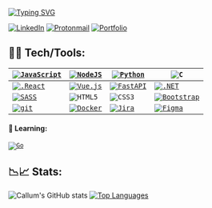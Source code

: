 [![Typing SVG](https://readme-typing-svg.herokuapp.com?font=JetBrainsMono&color=%23864879&size=25&vCenter=true&width=450&lines=username%3A+cbarkr+;name%3A+callum_barker;Hi+there!;I+am+a+3rd+year+CS+student;Always+learning;Always+open+to+new+opportunities)](https://git.io/typing-svg)

[![LinkedIn](https://img.shields.io/badge/--0A66C2?logo=linkedin&logoColor=ffffff)](https://www.linkedin.com/in/cbarkr/)
[![Protonmail](https://img.shields.io/badge/--8B89CC?&logo=protonmail&logoColor=ffffff)](mailto:cbarkr@protonmail.com)
[![Portfolio](https://img.shields.io/badge/Portfolio-blueviolet)](https://www.cbarkr.com/)

## 👨‍💻 Tech/Tools:
| <code>[![JavaScript](https://img.shields.io/badge/--F7DF1E?logo=javascript&logoColor=000000)](https://www.javascript.com/)</code> | <code>[![NodeJS](https://img.shields.io/badge/--2343853D?logo=node.js&logoColor=000000)](https://nodejs.org)</code> | <code>[![Python](https://img.shields.io/badge/--3776AB?logo=python&logoColor=ffffff)](https://www.python.org/)</code> | <code>![C](https://img.shields.io/badge/--A8B9CC?logo=c&logoColor=ffffff)</code> |
|---|---|---|---|
| <code>[![.React](https://img.shields.io/badge/--61DAFB?logo=react&logoColor=ffffff)](https://reactjs.org/)</code> | <code>[![Vue.js](https://img.shields.io/badge/--4FC08D?logo=vuedotjs&logoColor=ffffff)](https://vuejs.org/)</code> | <code>[![FastAPI](https://img.shields.io/badge/--009688?logo=fastapi&logoColor=ffffff)](https://fastapi.tiangolo.com/)</code> | <code>[![.NET](https://img.shields.io/badge/--512BD4?logo=.net&logoColor=ffffff)](https://dotnet.microsoft.com/)</code> |
| <code>[![SASS](https://img.shields.io/badge/--CC6699?logo=sass&logoColor=ffffff)](https://sass-lang.com/)</code> | <code>![HTML5](https://img.shields.io/badge/--E34F26?logo=html5&logoColor=ffffff)</code> | <code>![CSS3](https://img.shields.io/badge/--1572B6?logo=css3&logoColor=ffffff)</code> | <code>[![Bootstrap](https://img.shields.io/badge/--7952B3?logo=bootstrap&logoColor=ffffff)](https://getbootstrap.com/)</code> |
| <code>[![git](https://img.shields.io/badge/--F05032?logo=git&logoColor=ffffff)](http://git-scm.com/)</code> | <code>[![Docker](https://img.shields.io/badge/--2496ED?logo=docker&logoColor=ffffff)](https://www.docker.com/)</code> | <code>[![Jira](https://img.shields.io/badge/--0052CC?logo=jira&logoColor=ffffff)](/https://www.atlassian.com/software/jira)</code> | <code>[![Figma](https://img.shields.io/badge/--F24E1E?logo=figma&logoColor=ffffff)](https://www.figma.com/)</code> |

#### 🤔 Learning:

<code>[![Go](https://img.shields.io/badge/--00ADD8?logo=go&logoColor=ffffff)](https://golang.org/)</code>

## 📉📈 Stats:

![Callum's GitHub stats](https://github-readme-stats.vercel.app/api?username=cbarkr&count_private=true&show_icons=true&theme=radical)
[![Top Languages](https://github-readme-stats.vercel.app/api/top-langs/?username=cbarkr&layout=compact&theme=radical&exclude_repo=Get-Me-Out-Of-Here)](https://github.com/cbarkr/github-readme-stats)

